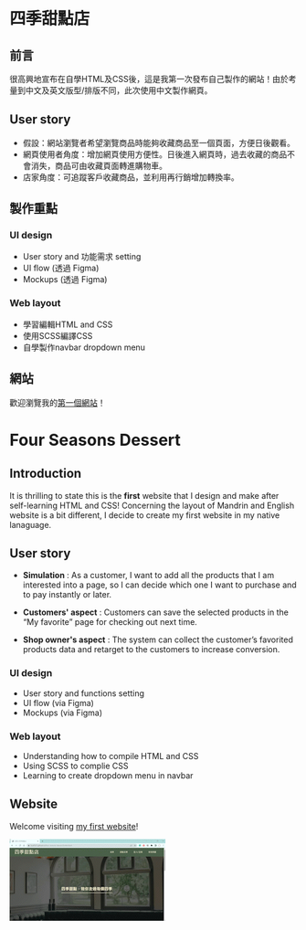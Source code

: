 # 四季甜點店


## 前言
很高興地宣布在自學HTML及CSS後，這是我第一次發布自己製作的網站！由於考量到中文及英文版型/排版不同，此次使用中文製作網頁。

## User story

* 假設：網站瀏覽者希望瀏覽商品時能夠收藏商品至一個頁面，方便日後觀看。
* 網頁使用者角度：增加網頁使用方便性。日後進入網頁時，過去收藏的商品不會消失，商品可由收藏頁面轉進購物車。
* 店家角度：可追蹤客戶收藏商品，並利用再行銷增加轉換率。

## 製作重點

### UI design

* User story and 功能需求 setting
* UI flow (透過 Figma)
* Mockups (透過 Figma)

### Web layout
* 學習編輯HTML and CSS 
* 使用SCSS編譯CSS
* 自學製作navbar dropdown menu

## 網站
歡迎瀏覽我的[第一個網站](https://lisa0321.github.io/four-seasons-dessert/)！





# Four Seasons Dessert

## Introduction

It is thrilling to state this is the **first** website that I design and make after self-learning HTML and CSS! Concerning the layout of Mandrin and English website is a bit different, I decide to create my first website in my native lanaguage.

## User story
* **Simulation** : As a customer, I want to add all the products that I am interested into a page, so I can decide which one I want to purchase and to pay instantly or later.

* **Customers' aspect** : Customers can save the selected products in the “My favorite” page for checking out next time.

* **Shop owner's aspect** : The system can collect the customer’s favorited products data and retarget to the customers to increase conversion.

### UI design
* User story and functions setting
* UI flow (via Figma)
* Mockups (via Figma)

### Web layout
* Understanding how to compile HTML and CSS 
* Using SCSS to complie CSS
* Learning to create dropdown menu in navbar

## Website

Welcome visiting [my first website](https://lisa0321.github.io/four-seasons-dessert/)!

![image](https://github.com/Lisa0321/four-seasons-dessert/blob/main/four_seasons_dessert_video_AdobeExpress.gif)

